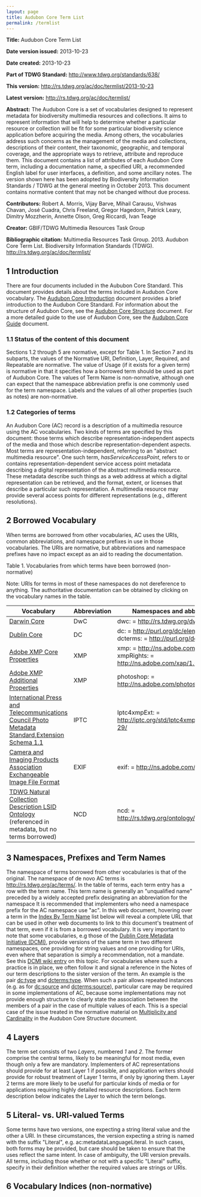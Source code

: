 ```yaml
---
layout: page
title: Audubon Core Term List
permalink: /termlist
---
```


**Title:** Audubon Core Term List

**Date version issued:** 2013-10-23

**Date created:** 2013-10-23

**Part of TDWG Standard:** http://www.tdwg.org/standards/638/

**This version:** http://rs.tdwg.org/ac/doc/termlist/2013-10-23

**Latest version:** http://rs.tdwg.org/ac/doc/termlist/

**Abstract:** The Audubon Core is a set of vocabularies designed to
represent metadata for biodiversity multimedia resources and
collections. It aims to represent information that will help to
determine whether a particular resource or collection will be fit for
some particular biodiversity science application before acquiring the
media. Among others, the vocabularies address such concerns as the
management of the media and collections, descriptions of their content,
their taxonomic, geographic, and temporal coverage, and the appropriate
ways to retrieve, attribute and reproduce them. This document contains a
list of attributes of each Audubon Core term, including a documentation
name, a specified URI, a recommended English label for user interfaces,
a definition, and some ancillary notes. The version shown here has been
adopted by Biodiversity Information Standards / TDWG at the general
meeting in October 2013. This document contains normative content that
may not be changed without due process.

**Contributors:** Robert A. Morris, Vijay Barve, Mihail Carausu, Vishwas
Chavan, José Cuadra, Chris Freeland, Gregor Hagedorn, Patrick Leary,
Dimitry Mozzherin, Annette Olson, Greg Riccardi, Ivan Teage

**Creator:** GBIF/TDWG Multimedia Resources Task Group

**Bibliographic citation:** Multimedia Resources Task Group. 2013. Audubon Core Term List. Biodiversity Information Standards (TDWG). http://rs.tdwg.org/ac/doc/termlist/


## 1 Introduction

There are four documents included in the Aububon Core Standard.  This document provides details about the terms included in Audubon Core vocabulary. The [Audubon Core Introduction](introduction.md) document provides a brief introduction to the Audubon Core Standard. For information about the structure of Audubon Core, see the [Audubon Core Structure](structure.md) document.  For a more detailed guide to the use of Audubon Core, see the [Audubon Core Guide](guide.md) document.


### 1.1 Status of the content of this document

Sections 1.2 through 5 are normative, except for Table 1.  In Section 7 and its subparts, the values of the Normative URI, Definition, Layer, Required, and Repeatable are normative. The value of Usage (if it exists for a given term) is normative in that it specifies how a borrowed term should be used as part of Audubon Core.  The values of Term Name is non-normative, although one can expect that the namespace abbreviation prefix is one commonly used for the term namespace.  Labels and the values of all other properties (such as notes) are non-normative.


### 1.2 Categories of terms

An Audubon Core (AC) record is a description of a multimedia resource
using the AC vocabularies. Two kinds of terms are specified by this
document: those terms which describe representation-independent aspects
of the media and those which describe representation-dependent aspects.
Most terms are representation-independent, referring to an "abstract
multimedia resource". One such term, *hasServiceAccessPoint*, refers to
or contains representation-dependent service access point metadata
describing a digital representation of the abstract multimedia resource.
These metadata describe such things as a web address at which a digital
representation can be retrieved, and the format, extent, or licenses
that describe a particular such representation. A multimedia resource
may provide several access points for different representations (e.g.,
different resolutions).


## 2 Borrowed Vocabulary

When terms are borrowed from other vocabularies, AC uses the URIs,
common abbreviations, and namespace prefixes in use in those
vocabularies. The URIs are normative, but abbreviations and namespace
prefixes have no impact except as an aid to reading the documentation.

Table 1. Vocabularies from which terms have been borrowed (non-normative)

Note: URIs for terms in most of these namespaces do not dereference to anything.  The authoritative documentation can be obtained by clicking on the vocabulary names in the table.

| Vocabulary | Abbreviation | Namespaces and abbreviations |
|------------|--------------|------------------------------|
| [Darwin Core](http://tdwg.github.io/dwc/terms/index.htm) | DwC         | dwc: = http://rs.tdwg.org/dwc/terms/
| [Dublin Core](http://dublincore.org/documents/dcmi-terms/) | DC          | dc: = http://purl.org/dc/elements/1.1/, dcterms: = http://purl.org/dc/terms/ |
| [Adobe XMP Core Properties](https://wwwimages2.adobe.com/content/dam/acom/en/devnet/xmp/pdfs/XMP%20SDK%20Release%20cc-2016-08/XMPSpecificationPart1.pdf) | XMP | xmp: = http://ns.adobe.com/xap/1.0/, xmpRights: = http://ns.adobe.com/xap/1.0/rights/ |
| [Adobe XMP Additional Properties](http://wwwimages.adobe.com/www.adobe.com/content/dam/acom/en/devnet/xmp/pdfs/XMP%20SDK%20Release%20cc-2014-12/XMPSpecificationPart2.pdf) | XMP | photoshop: = http://ns.adobe.com/photoshop/1.0/ |
| [International Press and Telecommunications Council Photo Metadata Standard,Extension Schema 1.1](http://www.iptc.org/std/photometadata/specification/IPTC-PhotoMetadata-201007_1.pdf) | IPTC | Iptc4xmpExt: = http://iptc.org/std/Iptc4xmpExt/2008-02-29/ |
| [Camera and Imaging Products Association Exchangeable Image File Format](http://www.cipa.jp/std/documents/e/DC-008-2012_E.pdf) | EXIF | exif: = http://ns.adobe.com/exif/1.0/ |  |
| [TDWG Natural Collection Description LSID Ontology](https://github.com/tdwg/ontology/blob/master/ontology/voc/Collection.rdf) (referenced in metadata, but no terms borrowed) | NCD | ncd: = http://rs.tdwg.org/ontology/voc/Collection# |


## 3 Namespaces, Prefixes and Term Names

The namespace of terms borrowed from other vocabularies is that of the
original. The namespace of de novo AC terms is
http://rs.tdwg.org/ac/terms/. In the table of terms, each term entry has
a row with the term name. This term name is generally an "unqualified
name" preceded by a widely accepted prefix designating an abbreviation
for the namespace It is recommended that implementers who need a
namespace prefix for the AC namespace use "ac". In this web document,
hovering over a term in the [Index By Term Name](#index-by-term-name)
list below will reveal a complete URL that can be used in other web
documents to link to *this* document's treatment of that term, even if
it is from a borrowed vocabulary. It is very important to note that some
vocabularies, e.g those of the
[Dublin Core Metadata Initiative (DCMI)](http://dublincore.org/),
provide versions of the same term in two different namespaces, one
providing for string values and one providing for URIs, even where that
separation is simply a recommendation, not a mandate. See this
[DCMI wiki entry](http://wiki.dublincore.org/index.php/FAQ/DC_and_DCTERMS_Namespaces)
on this topic. For vocabularies where such a practice is in place, we
often follow it and signal a reference in the Notes of our term
descriptions to the sister version of the term. An example is the pair
[dc:type](#dc_type) and [dcterms:type](#dcterms_type). When such a pair allows repeated instances (e.g. as for [dc:source](#dc_source) and [dcterms:source](#dcterms_source)), particular care may be required in some
implementations of AC, because
some implementations may not provide enough structure to clearly state
the association between the members of a pair in the case of multiple
values of each. This is a special case of the issue treated in the
normative material on [Multiplicity and Cardinality](structure.md#3-multiplicity-and-cardinality) in the Audubon Core Structure document.


## 4 Layers

The term set consists of two *Layers*, numbered *1* and *2*. The former
comprise the central terms, likely to be meaningful for most media, even
though only a few are mandatory. Implementers of AC representations
should provide for at least Layer 1 if possible, and application writers
should provide for robust treatment of Layer 1 terms, if only by
ignoring them. Layer 2 terms are more likely to be useful for particular
kinds of media or for applications requiring highly detailed resource
descriptions. Each term description below indicates the Layer to which
the term belongs.


## 5 Literal- vs. URI-valued Terms

Some terms have two versions, one expecting a string literal value and
the other a URI. In these circumstances, the version expecting a string
is named with the suffix "Literal", e.g. ac:metadataLanguageLiteral. In
such cases, both forms may be provided, but care should be taken to
ensure that the uses reflect the same intent. In case of ambiguity, the
URI version prevails. All terms, including those whether or not with a
specific "Literal" suffix, specify in their definition whether the
required values are strings or URIs.



## 6 Vocabulary Indices (non-normative)
